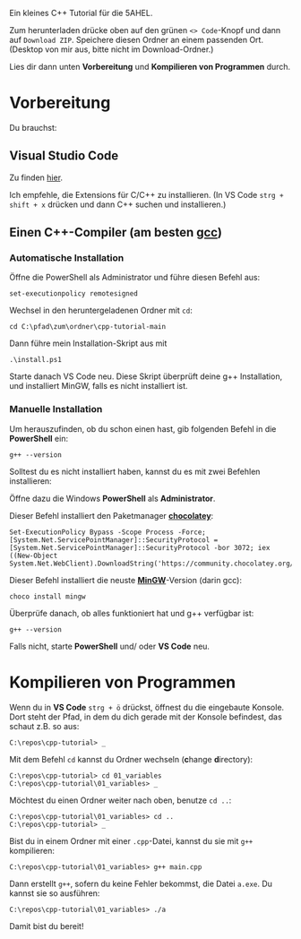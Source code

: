 Ein kleines C++ Tutorial für die 5AHEL.

Zum herunterladen drücke oben auf den grünen `<> Code`-Knopf und dann auf `Download ZIP`. Speichere diesen Ordner an einem passenden Ort. (Desktop von mir aus, bitte nicht im Download-Ordner.) 

Lies dir dann unten **Vorbereitung** und **Kompilieren von Programmen** durch. 

# Vorbereitung

Du brauchst:

## Visual Studio Code

Zu finden [hier](https://code.visualstudio.com/download).

Ich empfehle, die Extensions für C/C++ zu installieren. (In VS Code `strg + shift + x` drücken und dann C++ suchen und installieren.)

## Einen C++-Compiler (am besten [gcc](https://gcc.gnu.org/))

### Automatische Installation

Öffne die PowerShell als Administrator und führe diesen Befehl aus:

    set-executionpolicy remotesigned

Wechsel in den heruntergeladenen Ordner mit `cd`:

    cd C:\pfad\zum\ordner\cpp-tutorial-main

Dann führe mein Installation-Skript aus mit

    .\install.ps1

Starte danach VS Code neu. Diese Skript überprüft deine g++ Installation, und installiert MinGW, falls es nicht installiert ist.

### Manuelle Installation

Um herauszufinden, ob du schon einen hast, gib folgenden Befehl in die **PowerShell** ein:

    g++ --version

Solltest du es nicht installiert haben, kannst du es mit zwei Befehlen installieren:

Öffne dazu die Windows **PowerShell** als **Administrator**.

Dieser Befehl installiert den Paketmanager [**chocolatey**](https://chocolatey.org/):

    Set-ExecutionPolicy Bypass -Scope Process -Force; [System.Net.ServicePointManager]::SecurityProtocol = [System.Net.ServicePointManager]::SecurityProtocol -bor 3072; iex ((New-Object System.Net.WebClient).DownloadString('https://community.chocolatey.org/install.ps1'))


Dieser Befehl installiert die neuste [**MinGW**](https://community.chocolatey.org/packages/mingw)-Version (darin gcc):

    choco install mingw

Überprüfe danach, ob alles funktioniert hat und g++ verfügbar ist:

    g++ --version

Falls nicht, starte **PowerShell** und/ oder **VS Code** neu.

# Kompilieren von Programmen

Wenn du in **VS Code** `strg + ö` drückst, öffnest du die eingebaute Konsole. Dort steht der Pfad, in dem du dich gerade mit der Konsole befindest, das schaut z.B. so aus:

    C:\repos\cpp-tutorial> _

Mit dem Befehl `cd` kannst du Ordner wechseln (**c**hange **d**irectory):

    C:\repos\cpp-tutorial> cd 01_variables
    C:\repos\cpp-tutorial\01_variables> _

Möchtest du einen Ordner weiter nach oben, benutze `cd ..`:

    C:\repos\cpp-tutorial\01_variables> cd ..
    C:\repos\cpp-tutorial> _

Bist du in einem Ordner mit einer `.cpp`-Datei, kannst du sie mit `g++` kompilieren:

    C:\repos\cpp-tutorial\01_variables> g++ main.cpp

Dann erstellt `g++`, sofern du keine Fehler bekommst, die Datei `a.exe`. Du kannst sie so ausführen:

    C:\repos\cpp-tutorial\01_variables> ./a

Damit bist du bereit!




